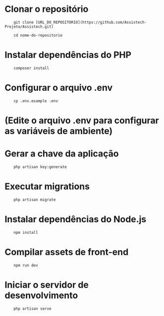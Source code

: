 # Clonar o repositório
        git clone [URL_DO_REPOSITORIO](https://github.com/Assistech-Projeto/Assistech.git)
        
        cd nome-do-repositorio

# Instalar dependências do PHP
        composer install

# Configurar o arquivo .env
        cp .env.example .env
# (Edite o arquivo .env para configurar as variáveis de ambiente)

# Gerar a chave da aplicação
        php artisan key:generate

# Executar migrations
        php artisan migrate

# Instalar dependências do Node.js
        npm install

# Compilar assets de front-end
        npm run dev

# Iniciar o servidor de desenvolvimento
        php artisan serve
    
